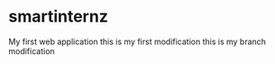 # smartinternz
My first web application
this is my first modification
this is my branch modification
